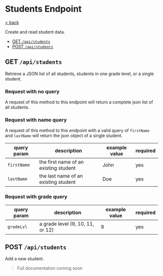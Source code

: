# Students Endpoint

[< back](./index.md)

Create and read student data.

-   [GET `/api/students`](#get-apistudents)
-   [POST `/api/students`](#post-apistudents)

## GET `/api/students`

Retrieve a JSON list of all students, students in one grade level, or a single
student.

### Request with no query

A request of this method to this endpoint will return a complete json list of
all students.

### Request with name query

A request of this method to this endpoint with a valid query of `firstName` and
`lastName` will return the json object of a single student.

| query param | description                           | example value | required |
| ----------- | ------------------------------------- | ------------- | -------- |
| `firstName` | the first name of an existing student | John          | yes      |
| `lastName`  | the last name of an existing student  | Doe           | yes      |

### Request with grade query

| query param | description                      | example value | required |
| ----------- | -------------------------------- | ------------- | -------- |
| `gradeLvl`  | a grade level (9, 10, 11, or 12) | 9             | yes      |

## POST `/api/students`

Add a new student.

> Full documentation coming soon
